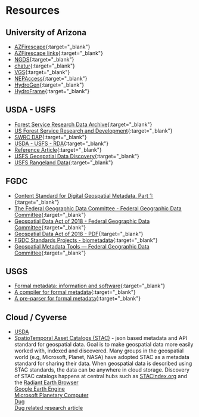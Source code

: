 Resources  
=========  

University of Arizona
-----------------------  
* [AZFirescape](https://azfirescape.org){:target="_blank"}  
* [AZFirescape links](https://www.azfirescape.org/home/links.html){:target="_blank"}  
* [NGDS](https://data.geothermaldata.org/){:target="_blank"}  
* [chatur](https://chatur.mysticlabs.ai/){:target="_blank"}  
* [VGS](https://vgs.arizona.edu/){:target="_blank"}  
* [NEPAccess](https://www.nepaccess.org/){:target="_blank"}  
* [HydroGen](https://hydro-generation.org/){:target="_blank"}  
* [HydroFrame](https://hydroframe.org/){:target="_blank"}  

USDA - USFS
-----------
* [Forest Service Research Data Archive](https://www.fs.usda.gov/rds/archive/metadata/standards){:target="_blank"}  
* [US Forest Service Research and Development](https://www.fs.usda.gov/research/){:target="_blank"}  
* [SWRC DAP](https://www.tucson.ars.ag.gov/dap/){:target="_blank"}  
* [USDA - USFS - RDA](https://www.fs.usda.gov/rds/archive/metadata){:target="_blank"}  
* [Reference Article](https://wildlife.onlinelibrary.wiley.com/doi/10.1002/wsb.548){:target="_blank"}  
* [USFS Geospatial Data Discovery](https://data-usfs.hub.arcgis.com/){:target="_blank"}  
* [USFS Rangeland Data](https://data.fs.usda.gov/geodata/rastergateway/rangelands/index.php){:target="_blank"}  

FGDC
----
* [Content Standard for Digital Geospatial Metadata, Part 1:](https://www.fgdc.gov/standards/projects/metadata/biometadata){:target="_blank"}  
* [The Federal Geographic Data Committee - Federal Geographic Data Committee](https://www.fgdc.gov/){:target="_blank"}  
* [Geospatial Data Act of 2018 - Federal Geographic Data Committee](https://www.fgdc.gov/gda){:target="_blank"}  
* [Geospatial Data Act of 2018 - PDF](https://www.fgdc.gov/gda/43-usc-ch-46-geospatial-data-geospatial-data-act.pdf){:target="_blank"}  
* [FGDC Standards Projects - biometadata](https://www.fgdc.gov/standards/projects/FGDC-standards-projects/metadata/biometadata/biodatap.pdf){:target="_blank"}  
* [Geospatial Metadata Tools — Federal Geographic Data Committee](https://www.fgdc.gov/metadata/geospatial-metadata-tools){:target="_blank"}  

USGS
----
* [Formal metadata: information and software](https://geology.usgs.gov/tools/metadata/){:target="_blank"}  
* [A compiler for formal metadata](https://geology.usgs.gov/tools/metadata/tools/doc/mp.html){:target="_blank"}  
* [A pre-parser for formal metadata](https://geology.usgs.gov/tools/metadata/tools/doc/cns.html){:target="_blank"}  

Cloud / Cyverse
---------------
* [USDA](https://datacommons.cyverse.org/browse/iplant/home/shared/usda)  
* [SpatioTemporal Asset Catalogs (STAC)](https://github.com/ua-datalab/Geospatial_Workshops/wiki/SpatioTemporal-Asset-Catalogs-(STAC)) - json based metadata and API standard for geospatial data.  Goal is to make geospatial data more easily worked with, indexed and discovered.  Many groups in the geospatial world (e.g, Microsoft, Planet, NASA) have adopted STAC as a metadata standard for sharing their data. When geospatial data is described using STAC standards, the data can be anywhere in cloud storage. Discovery of STAC catalogs happens at central hubs such as [STACIndex.org](https://stacindex.org) and the [Radiant Earth Browser](https://radiantearth.github.io/stac-browser)  
[Google Earth Engine](https://earthengine.google.com/)  
[Microsoft Planetary Computer](https://planetarycomputer.microsoft.com/)  
[Dug](https://github.com/helxplatform/dug)  
    [Dug related research article](https://www.ncbi.nlm.nih.gov/pmc/articles/PMC9991886/)  
